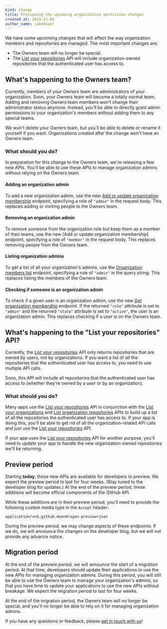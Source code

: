 ```yaml
---
kind: change
title: Previewing the upcoming organization permission changes
created_at: 2014-12-03
author_name: jakeboxer
---
```

We have some upcoming changes that will affect the way organization members and repositories are managed. The most important changes are:

- The Owners team will no longer be special.
- The [List your repositories][list-your-repos] API will include organization-owned repositories that the authenticated user has access to.

## What's happening to the Owners team?

Currently, members of your Owners team are administrators of your organization. Soon, your Owners team will become a totally normal team. Adding and removing Owners team members won't change their administrator status anymore. Instead, you'll be able to directly grant admin permissions to your organization's members without adding them to any special teams.

We won't delete your Owners team, but you'll be able to delete or rename it yourself if you want. Organizations created after the change won't have an Owners team.

### What should you do?

In preparation for this change to the Owners team, we're releasing a few new APIs. You'll be able to use these APIs to manage organization admins without relying on the Owners team.

#### Adding an organization admin

To add a new organization admin, use the new [Add or update organization membership][add-org-membership] endpoint, specifying a role of `"admin"` in the request body. This replaces adding or inviting people to the Owners team.

#### Removing an organization admin

To remove someone from the organization role but keep them as a member of their teams, use the new [Add or update organization membership] endpoint, specifying a role of `"member"` in the request body. This replaces removing people from the Owners team.

#### Listing organization admins

To get a list of all your organization's admins, use the [Organization members list][list-org-members] endpoint, specifying a role of `"admin"` in the query string. This replaces listing the members of the Owners team.

#### Checking if someone is an organization admin

To check if a given user is an organization admin, use the new [Get organization membership][get-org-membership] endpoint. If the returned `"role"` attribute is set to `"admin"` and the returned `"state"` attribute is set to `"active"`, the user is an organization admin. This replaces checking if a user is on the Owners team.

## What's happening to the "List your repositories" API?

Currently, the [List your repositories][list-your-repos] API only returns repositories that are owned by users, not by organizations. If you want a list of *all* the repositories that the authenticated user has access to, you need to use multiple API calls.

Soon, this API will include all repositories that the authenticated user has access to (whether they're owned by a user or by an organization).

### What should you do?

Many apps use the [List your repositories][list-your-repos] API in conjunction with the [List your organizations][list-your-orgs] and [List organization repositories][list-org-repos] APIs to build up a list of all the repositories the authenticated user has access to. If your app is doing this, you'll be able to get rid of all the organization-related API calls and just use the [List your repositories][list-your-repos] API.

If your app uses the [List your repositories][list-your-repos] API for another purpose, you'll need to update your app to handle the new organization-owned repositories we'll be returning.

## Preview period

Starting **today**, these new APIs are available for developers to preview. We expect the preview period to last for four weeks. (Stay tuned to the developer blog for updates.) At the end of the preview period, these additions will become official components of the GitHub API.

While these additions are in their preview period, you'll need to provide the following custom media type in the `Accept` header:

    application/vnd.github.moondragon-preview+json

During the preview period, we may change aspects of these endpoints. If we do, we will announce the changes on the developer blog, but we will not provide any advance notice.

## Migration period

At the end of the preview period, we will announce the start of a migration period. At that time, developers should update their applications to use the new APIs for managing organization admins. During this period, you will still be able to use the Owners team to manage your organization's admins, so that you have time to update your applications to use the new APIs without breakage. We expect the migration period to last for four weeks.

At the end of the migration period, the Owners team will no longer be special, and you'll no longer be able to rely on it for managing organization admins.

If you have any questions or feedback, please [get in touch with us][contact]!

[contact]: https://github.com/contact?form[subject]=Organization+Admin+Pre-release+Preview
[list-your-repos]: /v3/repos/#list-your-repositories
[list-your-orgs]: /v3/orgs/#list-your-organizations
[list-org-repos]: /v3/repos/#list-organization-repositories
[add-org-membership]: /v3/orgs/members/#add-or-update-organization-membership
[list-org-members]: /v3/orgs/members/#members-list
[get-org-membership]: /v3/orgs/members/#get-organization-membership
